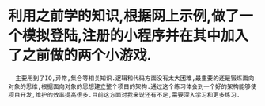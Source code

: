 # 利用之前学的知识,根据网上示例,做了一个模拟登陆,注册的小程序并在其中加入了之前做的两个小游戏.
      主要用到了IO,异常,集合等相关知识.逻辑和代码方面没有太大困难,最重要的还是锻炼面向对象的思维,根据面向对象的思想建立整个项目的架构.通过这个练习体会到一个好的架构能够使项目开发,维护的效率提高很多.目前这方面对我来说还有不足,需要深入学习和更多练习.
